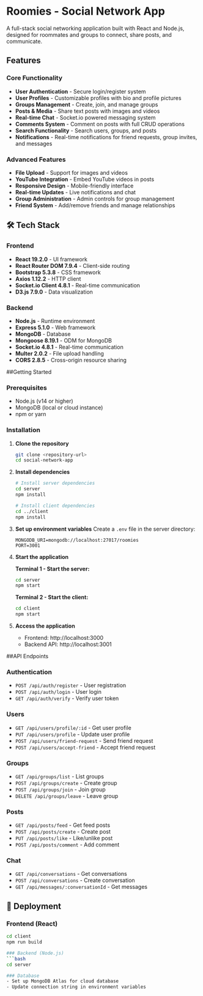 # Roomies - Social Network App

A full-stack social networking application built with React and Node.js, designed for roommates and groups to connect, share posts, and communicate.

## Features

### Core Functionality
- **User Authentication** - Secure login/register system
- **User Profiles** - Customizable profiles with bio and profile pictures
- **Groups Management** - Create, join, and manage groups
- **Posts & Media** - Share text posts with images and videos
- **Real-time Chat** - Socket.io powered messaging system
- **Comments System** - Comment on posts with full CRUD operations
- **Search Functionality** - Search users, groups, and posts
- **Notifications** - Real-time notifications for friend requests, group invites, and messages

### Advanced Features
- **File Upload** - Support for images and videos
- **YouTube Integration** - Embed YouTube videos in posts
- **Responsive Design** - Mobile-friendly interface
- **Real-time Updates** - Live notifications and chat
- **Group Administration** - Admin controls for group management
- **Friend System** - Add/remove friends and manage relationships

## 🛠️ Tech Stack

### Frontend
- **React 19.2.0** - UI framework
- **React Router DOM 7.9.4** - Client-side routing
- **Bootstrap 5.3.8** - CSS framework
- **Axios 1.12.2** - HTTP client
- **Socket.io Client 4.8.1** - Real-time communication
- **D3.js 7.9.0** - Data visualization

### Backend
- **Node.js** - Runtime environment
- **Express 5.1.0** - Web framework
- **MongoDB** - Database
- **Mongoose 8.19.1** - ODM for MongoDB
- **Socket.io 4.8.1** - Real-time communication
- **Multer 2.0.2** - File upload handling
- **CORS 2.8.5** - Cross-origin resource sharing


##Getting Started

### Prerequisites
- Node.js (v14 or higher)
- MongoDB (local or cloud instance)
- npm or yarn

### Installation

1. **Clone the repository**
   ```bash
   git clone <repository-url>
   cd social-network-app
   ```

2. **Install dependencies**
   ```bash
   # Install server dependencies
   cd server
   npm install
   
   # Install client dependencies
   cd ../client
   npm install
   ```

3. **Set up environment variables**
   Create a `.env` file in the server directory:
   ```env
   MONGODB_URI=mongodb://localhost:27017/roomies
   PORT=3001
   ```

4. **Start the application**
   
   **Terminal 1 - Start the server:**
   ```bash
   cd server
   npm start
   ```
   
   **Terminal 2 - Start the client:**
   ```bash
   cd client
   npm start
   ```

5. **Access the application**
   - Frontend: http://localhost:3000
   - Backend API: http://localhost:3001


##API Endpoints

### Authentication
- `POST /api/auth/register` - User registration
- `POST /api/auth/login` - User login
- `GET /api/auth/verify` - Verify user token

### Users
- `GET /api/users/profile/:id` - Get user profile
- `PUT /api/users/profile` - Update user profile
- `POST /api/users/friend-request` - Send friend request
- `POST /api/users/accept-friend` - Accept friend request

### Groups
- `GET /api/groups/list` - List groups
- `POST /api/groups/create` - Create group
- `POST /api/groups/join` - Join group
- `DELETE /api/groups/leave` - Leave group

### Posts
- `GET /api/posts/feed` - Get feed posts
- `POST /api/posts/create` - Create post
- `PUT /api/posts/like` - Like/unlike post
- `POST /api/posts/comment` - Add comment

### Chat
- `GET /api/conversations` - Get conversations
- `POST /api/conversations` - Create conversation
- `GET /api/messages/:conversationId` - Get messages



## 🚀 Deployment

### Frontend (React)
```bash
cd client
npm run build

### Backend (Node.js)
```bash
cd server

### Database
- Set up MongoDB Atlas for cloud database
- Update connection string in environment variables

